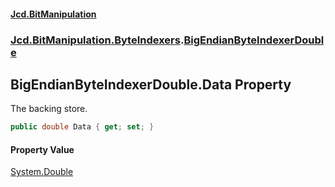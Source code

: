 #### [Jcd.BitManipulation](index.md 'index')

### [Jcd.BitManipulation.ByteIndexers](Jcd.BitManipulation.ByteIndexers.md 'Jcd.BitManipulation.ByteIndexers').[BigEndianByteIndexerDouble](Jcd.BitManipulation.ByteIndexers.BigEndianByteIndexerDouble.md 'Jcd.BitManipulation.ByteIndexers.BigEndianByteIndexerDouble')

## BigEndianByteIndexerDouble.Data Property

The backing store.

```csharp
public double Data { get; set; }
```

#### Property Value

[System.Double](https://docs.microsoft.com/en-us/dotnet/api/System.Double 'System.Double')